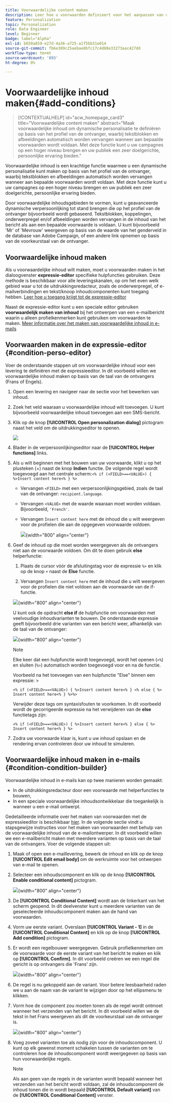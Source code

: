 ```yaml
---
title: Voorwaardelijke content maken
description: Leer hoe u voorwaarden definieert voor het aanpassen van uw inhoud in de gebruikersinterface van Adobe Campaign
feature: Personalization
topic: Personalization
role: Data Engineer
level: Beginner
badge: label="Alpha"
exl-id: b650a859-e27d-4a36-a725-a1f5bb31e014
source-git-commit: fb6e389c25aebae8bfc17c4d88e33273aac427dd
workflow-type: tm+mt
source-wordcount: '893'
ht-degree: 0%

---
```


# Voorwaardelijke inhoud maken{#add-conditions}

>[!CONTEXTUALHELP]
>id="acw_homepage_card3"
>title="Voorwaardelijke content maken"
>abstract="Maak voorwaardelijke inhoud om dynamische personalisatie te definiëren op basis van het profiel van de ontvanger, waarbij tekstblokken en afbeeldingen automatisch worden vervangen wanneer aan bepaalde voorwaarden wordt voldaan. Met deze functie kunt u uw campagnes op een hoger niveau brengen en uw publiek een zeer doelgerichte, persoonlijke ervaring bieden."

Voorwaardelijke inhoud is een krachtige functie waarmee u een dynamische personalisatie kunt maken op basis van het profiel van de ontvanger, waarbij tekstblokken en afbeeldingen automatisch worden vervangen wanneer aan bepaalde voorwaarden wordt voldaan. Met deze functie kunt u uw campagnes op een hoger niveau brengen en uw publiek een zeer doelgerichte, persoonlijke ervaring bieden.

Door voorwaardelijke inhoudsgebieden te vormen, kunt u geavanceerde dynamische verpersoonlijking tot stand brengen die op het profiel van de ontvanger bijvoorbeeld wordt gebaseerd. Tekstblokken, koppelingen, onderwerpregel en/of afbeeldingen worden vervangen in de inhoud van het bericht als aan een bepaalde voorwaarde is voldaan. U kunt bijvoorbeeld &#39;Mr&#39; of &#39;Mevrouw&#39; weergeven op basis van de waarde van het genderveld in de database van Adobe Campaign, of een andere link opnemen op basis van de voorkeurstaal van de ontvanger.

## Voorwaardelijke inhoud maken

Als u voorwaardelijke inhoud wilt maken, moet u voorwaarden maken in het dialoogvenster **expressie-editor** specifieke hulpfuncties gebruiken. Deze methode is beschikbaar voor alle leveringskanalen, op om het even welk gebied waar u tot de uitdrukkingsredacteur, zoals de onderwerpregel, of e-mailverbindingen en tekst/knoop inhoudcomponenten kunt toegang hebben. [Leer hoe u toegang krijgt tot de expressie-editor](gs-personalization.md/#access)

Naast de expressie-editor kunt u een speciale editor gebruiken **voorwaardelijk maken van inhoud** bij het ontwerpen van een e-mailbericht waarin u alleen profielkenmerken kunt gebruiken om voorwaarden te maken. [Meer informatie over het maken van voorwaardelijke inhoud in e-mails](#condition-condition-builder)

## Voorwaarden maken in de expressie-editor {#condition-perso-editor}

Voer de onderstaande stappen uit om voorwaardelijke inhoud voor een levering te definiëren met de expressieeditor. In dit voorbeeld willen we voorwaardelijke inhoud maken op basis van de taal van de ontvangers (Frans of Engels).

1. Open een levering en navigeer naar de sectie voor het bewerken van inhoud.

1. Zoek het veld waaraan u voorwaardelijke inhoud wilt toevoegen. U kunt bijvoorbeeld voorwaardelijke inhoud toevoegen aan een SMS-bericht.

1. Klik op de knop **[!UICONTROL Open personalization dialog]** pictogram naast het veld om de uitdrukkingseditor te openen.

   ![](assets/open-perso-editor-sms.png)

1. Blader in de verpersoonlijkingseditor naar de **[!UICONTROL Helper functions]** links.

1. Als u wilt beginnen met het bouwen van uw voorwaarde, klikt u op het plusteken (+) naast de knop **Indien** functie. De volgende regel wordt toegevoegd aan het centrale scherm:`<% if (<FIELD>==<VALUE>) { %>Insert content here<% } %>`

   * Vervangen `<FIELD>` met een verpersoonlijkingsgebied, zoals de taal van de ontvanger: `recipient.language`.
   * Vervangen `<VALUE>` met de waarde waaraan moet worden voldaan. Bijvoorbeeld, `'French'`.
   * Vervangen `Ìnsert content here` met de inhoud die u wilt weergeven voor de profielen die aan de opgegeven voorwaarde voldoen.

     ![](assets/condition-sample1.png){width="800" align="center"}

1. Geef de inhoud op die moet worden weergegeven als de ontvangers niet aan de voorwaarde voldoen. Om dit te doen gebruik **else** helperfunctie:

   1. Plaats de cursor vóór de afsluitingstag voor de expressie `%>` en klik op de knop `+` naast de **Else** functie.

   1. Vervangen `Ìnsert content here` met de inhoud die u wilt weergeven voor de profielen die niet voldoen aan de voorwaarde van de if-functie.

   ![](assets/condition-sample2.png){width="800" align="center"}

   U kunt ook de opdracht **else if** de hulpfunctie om voorwaarden met veelvoudige inhoudvarianten te bouwen. De onderstaande expressie geeft bijvoorbeeld drie varianten van een bericht weer, afhankelijk van de taal van de ontvanger:

   ![](assets/condition-sample3.png){width="800" align="center"}

   >[!NOTE]
   >
   >Elke keer dat een hulpfunctie wordt toegevoegd, wordt het openen (`<%`) en sluiten (`%>`) automatisch worden toegevoegd voor en na de functie.
   >
   >Voorbeeld na het toevoegen van een hulpfunctie &quot;Else&quot; binnen een expressie: >
   >
   >`<% if (<FIELD>==<VALUE>) { %>Insert content here<% } <% else { %> Insert content here<% } %>%>`
   >
   >Verwijder deze tags om syntaxisfouten te voorkomen. In dit voorbeeld wordt de gecorrigeerde expressie na het verwijderen van de **else** functietags zijn:
   >
   >`<% if (<FIELD>==<VALUE>) { %>Insert content here<% } else { %> Insert content here<% } %>`

1. Zodra uw voorwaarde klaar is, kunt u uw inhoud opslaan en de rendering ervan controleren door uw inhoud te simuleren.

## Voorwaardelijke inhoud maken in e-mails {#condition-condition-builder}

Voorwaardelijke inhoud in e-mails kan op twee manieren worden gemaakt:
* In de uitdrukkingsredacteur door een voorwaarde met helperfuncties te bouwen,
* In een speciale voorwaardelijke inhoudsontwikkelaar die toegankelijk is wanneer u een e-mail ontwerpt.

Gedetailleerde informatie over het maken van voorwaarden met de expressieeditor is beschikbaar [hier](#condition-perso-editor). In de volgende sectie vindt u stapsgewijze instructies voor het maken van voorwaarden met behulp van de voorwaardelijke inhoud van de e-mailontwerper. In dit voorbeeld willen we een e-mailbericht maken met meerdere varianten op basis van de taal van de ontvangers. Voer de volgende stappen uit:

1. Maak of open een e-maillevering, bewerk de inhoud en klik op de knop **[!UICONTROL Edit email body]** om de werkruimte voor het ontwerpen van e-mail te openen.

1. Selecteer een inhoudscomponent en klik op de knop **[!UICONTROL Enable conditional content]** pictogram.

   ![](assets/condition-email-enable.png){width="800" align="center"}

1. De **[!UICONTROL Conditional Content]** wordt aan de linkerkant van het scherm geopend. In dit deelvenster kunt u meerdere varianten van de geselecteerde inhoudscomponent maken aan de hand van voorwaarden.

1. Vorm uw eerste variant. Overslaan **[!UICONTROL Variant - 1]** in de **[!UICONTROL Conditional Content]** en klik op de knop **[!UICONTROL Add condition]** pictogram.

1. Er wordt een regelbouwer weergegeven. Gebruik profielkenmerken om de voorwaarde voor de eerste variant van het bericht te maken en klik op **[!UICONTROL Confirm]**. In dit voorbeeld creëren we een regel die gericht is op ontvangers die &#39;Frans&#39; zijn.

   ![](assets/condition-email-rule.png){width="800" align="center"}

1. De regel is nu gekoppeld aan de variant. Voor betere leesbaarheid raden we u aan de naam van de variant te wijzigen door op het ellipsmenu te klikken.

1. Vorm hoe de component zou moeten tonen als de regel wordt ontmoet wanneer het verzenden van het bericht. In dit voorbeeld willen we de tekst in het Frans weergeven als dit de voorkeurstaal van de ontvanger is.

   ![](assets/condition-email-variant1.png){width="800" align="center"}

1. Voeg zoveel varianten toe als nodig zijn voor de inhoudscomponent. U kunt op elk gewenst moment schakelen tussen de varianten om te controleren hoe de inhoudscomponent wordt weergegeven op basis van hun voorwaardelijke regels.

   >[!NOTE]
   >Als aan geen van de regels in de varianten wordt bepaald wanneer het verzenden van het bericht wordt voldaan, zal de inhoudscomponent de inhoud tonen die in wordt bepaald **[!UICONTROL Default variant]** van de **[!UICONTROL Conditional Content]** venster.
